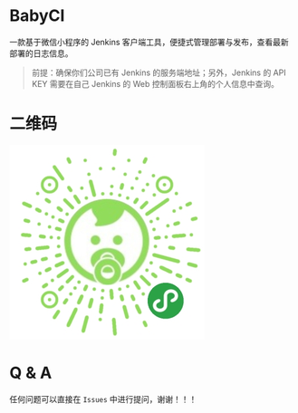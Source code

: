 # BabyCI
一款基于微信小程序的 Jenkins 客户端工具，便捷式管理部署与发布，查看最新部署的日志信息。
> 前提：确保你们公司已有 Jenkins 的服务端地址；另外，Jenkins 的 API KEY 需要在自己 Jenkins 的 Web 控制面板右上角的个人信息中查询。

# 二维码
![img](https://github.com/github-releaser/BabyCI/blob/master/gh_ac5b05bca275_344.jpg)

# Q & A
任何问题可以直接在 `Issues` 中进行提问，谢谢！！！
